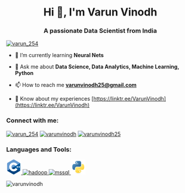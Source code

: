 <h1 align="center">Hi 👋, I'm Varun Vinodh</h1>
<h3 align="center">A passionate Data Scientist from India</h3>

<p align="left"> <a href="https://twitter.com/varun_254" target="blank"><img src="https://img.shields.io/twitter/follow/varun_254?logo=twitter&style=for-the-badge" alt="varun_254" /></a> </p>

- 🌱 I’m currently learning **Neural Nets**

- 💬 Ask me about **Data Science, Data Analytics, Machine Learning, Python**

- 📫 How to reach me **varunvinodh25@gmail.com**

- 📄 Know about my experiences [https://linktr.ee/VarunVinodh](https://linktr.ee/VarunVinodh)

<h3 align="left">Connect with me:</h3>
<p align="left">
<a href="https://twitter.com/varun_254" target="blank"><img align="center" src="https://raw.githubusercontent.com/rahuldkjain/github-profile-readme-generator/master/src/images/icons/Social/twitter.svg" alt="varun_254" height="30" width="40" /></a>
<a href="https://kaggle.com/varunvinodh" target="blank"><img align="center" src="https://raw.githubusercontent.com/rahuldkjain/github-profile-readme-generator/master/src/images/icons/Social/kaggle.svg" alt="varunvinodh" height="30" width="40" /></a>
<a href="https://www.hackerrank.com/varunvinodh25" target="blank"><img align="center" src="https://raw.githubusercontent.com/rahuldkjain/github-profile-readme-generator/master/src/images/icons/Social/hackerrank.svg" alt="varunvinodh25" height="30" width="40" /></a>
</p>

<h3 align="left">Languages and Tools:</h3>
<p align="left"> <a href="https://www.w3schools.com/cpp/" target="_blank" rel="noreferrer"> <img src="https://raw.githubusercontent.com/devicons/devicon/master/icons/cplusplus/cplusplus-original.svg" alt="cplusplus" width="40" height="40"/> </a> <a href="https://hadoop.apache.org/" target="_blank" rel="noreferrer"> <img src="https://www.vectorlogo.zone/logos/apache_hadoop/apache_hadoop-icon.svg" alt="hadoop" width="40" height="40"/> </a> <a href="https://www.microsoft.com/en-us/sql-server" target="_blank" rel="noreferrer"> <img src="https://www.svgrepo.com/show/303229/microsoft-sql-server-logo.svg" alt="mssql" width="40" height="40"/> </a> <a href="https://www.python.org" target="_blank" rel="noreferrer"> <img src="https://raw.githubusercontent.com/devicons/devicon/master/icons/python/python-original.svg" alt="python" width="40" height="40"/> </a> </p>

<p><img align="left" src="https://github-readme-stats.vercel.app/api/top-langs?username=varunvinodh&show_icons=true&locale=en&layout=compact" alt="varunvinodh" /></p>

